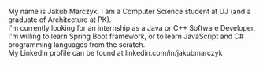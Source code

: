 My name is Jakub Marczyk, I am a Computer Science student at UJ (and a graduate of Architecture at PK).  
I'm currently looking for an internship as a Java or C++ Software Developer.  
I'm willing to learn Spring Boot framework, or to learn JavaScript and C# programming languages from the scratch.  
My LinkedIn profile can be found at linkedin.com/in/jakubmarczyk
